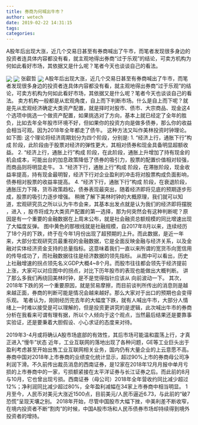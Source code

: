 ```yaml
---
title: 券商为何喊出牛市？
author: wetech
date: 2019-02-22 14:31:15
tags: 
categories: 
---
```

A股年后出现大涨，近几个交易日甚至有券商喊出了牛市，而笔者发现很多身边的投资者连具体内容都没有看，就主观地得出券商“过于乐观”的结论，可卖方机构为何如此看好市场，其依据又是什么呢？笔者今天也谈谈自己的看法。
<!-- more -->
<img align="center" border="0" src="https://imgcdn.yicai.com/uppics/images/2019/02/3352050249602a7a56b2cf22da59f231.jpg" />
<img align="center" border="0" src="https://imgcdn.yicai.com/uppics/images/2019/02/7128ec4586896074193651c932163171.jpg" />
张叡哲
<img align="center" border="0" src="https://imgcdn.yicai.com/uppics/images/2019/02/64ae77ff96e1bab57fa65f5e6cd29fc1.jpg" />
A股年后出现大涨，近几个交易日甚至有券商喊出了牛市，而笔者发现很多身边的投资者连具体内容都没有看，就主观地得出券商“过于乐观”的结论，可卖方机构为何如此看好市场，其依据又是什么呢？笔者今天也谈谈自己的看法。
卖方机构一般都是从宏观角度，自上而下判断市场。什么是自上而下呢？就是先从宏观经济确定大类资产配置，就是择时对股市、债市、大宗商品、现金这4个选项中挑选一个做资产配置，如果挑选对了方向，基本上就已经定了全年的胜负，比如去年全年股市环境不好，但如果你的投资方向是做多债券，那么你的收益会相当可观。因为2018年全年都走了债牛。
这种方法又叫作美林投资时钟理论。如下图:
这个理论将经济周期划分为四个阶段，分别是:
1. “经济上行，通胀下行”构成
阶段，此阶段由于股票对经济的弹性更大，其相对债券和现金具备明显超额收益。
2. “经济上行，通胀上行”构成
阶段，在此阶段，通胀上升增加了持有现金的机会成本，可能出台的加息政策降低了债券的吸引力，股票的配置价值相对较强，而商品则将明显走牛。
3. “经济下行，通胀上行”构成
阶段，在滞胀阶段，现金收益率提高，持有现金最明智，经济下行对企业盈利的冲击将对股票构成负面影响，债券相对股票的收益率提高。
4. “经济下行，通胀下行”构成
阶段，在衰退阶段，通胀压力下降，货币政策趋松，债券表现最突出，随着经济即将见底的预期逐步形成，股票的吸引力逐步增强。
稍微了解下美林时钟的大概原理，我们就可以知道，宏观研究员之所以认为牛市会来，其基本出发点就是认为我们的经济即将摆脱
，进入
，股市将成为大类资产配置的第一选择，那为何突然会有这种判断呢？原因是有一个重要的金融数据在上周末公布，就是社会融资总额规模的同比增速出现了大幅度反弹。
图中黄色的那根线就是社融规模，自2017年8月以来，连续经历了18个月的下跌，终于在今年1月份出现了超预期的上升。而此数据，是近一年来，大部分宏观研究员最重视的金融数据，它是全面反映金融与经济关系，以及金融对实体经济资金支持的总量指标。这意味着我们一直以来所谓的宽货币向宽信用的传导成功了，而社融数据往往是经济数据的领先指标。
从图中可以看出，历史上社融增速的拐点领先名义GDP大概4~8个月。而股市往往都会领先于经济提前上涨，大家可以对应图中的拐点，对比下历年股市的表现也能做出大概判断。
讲了那么多我们再绕回美林时钟，是不是觉得指针应该从
向前波动一下。
其次，2018年下跌的另一个重要原因，就是贸易摩擦，而目前谈判所传出的消息则是越来越正面，券商的判断可能是情况会越来越好。那么大家对于出口的预期也会变得乐观。
笔者认为，刚刚经历完去年的大幅度下跌，就有人喊出牛市，大部分人情绪上一时难以接受是可以理解的，但是投资更讲究的是逻辑，此次喊出牛市的券商分析在我看来可谓有理有据，所以个人倾向于这个观点，当然最后结果还是要靠事实验证，还是要秉着大胆假设、小心求证的态度来对待。
 
 
2019年3-4月或将确认A股市场底部的有效性，其后市场可能温和震荡上行，才真正进入“慢牛”状态
近年，工业互联网的落地出现了各种问题，GE等工业巨头出于盈利考虑甚至开始出售工业互联网相关业务，国内仍有大量企业的上云意愿不高。
券商中国对2018年上市券商的业绩变化统计显示，超过90%上市的券商母公司净利润下滑。不久前传出裁员消息的西南证券，是12家在2018年12月月报中单月亏损的上市券商中的一家，亏损额紧接在太平洋证券与长江证券之后。而此前的8月与10月，它也曾出现亏损。西南证券（母公司）2018年全年营收约同比减少超过12%；净利润同比减少超过80%，全年盈利减幅在34家上市券商中相当明显。
1月至今，人民币对美元大涨近1500点，目前美元/人民币逼近6.73，与此前的“破7恐慌”呈现天壤之别。
2018年开始，尽管中国股市大幅下挫，中美利差不断收窄，在境内投资者不断“割肉”的时候，中国A股市场和人民币债券市场却持续得到境外投资者的增持。
